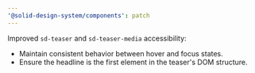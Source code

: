 ```yaml
---
'@solid-design-system/components': patch
---
```


Improved `sd-teaser` and `sd-teaser-media` accessibility:

- Maintain consistent behavior between hover and focus states.
- Ensure the headline is the first element in the teaser's DOM structure.